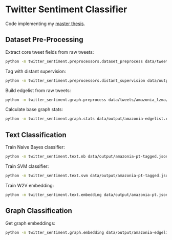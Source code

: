 # Twitter Sentiment Classifier

Code implementing my [master thesis](https://github.com/brenoarosa/thesis).

## Dataset Pre-Processing
Extract core tweet fields from raw tweets:
```sh
python -m twitter_sentiment.preprocessors.dataset_preprocess data/tweets/amazonia_lzma/*.jsonlines.lzma -o data/output/amazonia-pt.jsonline.xz -l pt
```

Tag with distant supervision:
```sh
python -m twitter_sentiment.preprocessors.distant_supervision data/output/amazonia-pt.jsonline.xz -o data/output/amazonia-pt-tagged.jsonline.xz -l pt
```

Build edgelist from raw tweets:
```sh
python -m twitter_sentiment.graph.preprocess data/tweets/amazonia_lzma/*.jsonlines.lzma -o data/output/amazonia-edgelist.csv
```

Calculate base graph stats:
```sh
python -m twitter_sentiment.graph.stats data/output/amazonia-edgelist.csv -o data/output/amazonia-graph-stats.json
```

## Text Classification
Train Naive Bayes classifier:
```sh
python -m twitter_sentiment.text.nb data/output/amazonia-pt-tagged.jsonline.xz -mo models/amazonia-pt-nb.pickle -vo models/amazonia-pt-nb-vectorizer.pickle
```

Train SVM classifier:
```sh
python -m twitter_sentiment.text.svm data/output/amazonia-pt-tagged.jsonline.xz -mo models/amazonia-pt-svm.pickle -vo models/amazonia-pt-svm-vectorizer.pickle
```

Train W2V embedding:
```sh
python -m twitter_sentiment.text.embedding data/output/amazonia-pt.jsonline.xz -o models/amazonia-pt-w2v.emb
```

## Graph Classification
Get graph embeddings:
```sh
python -m twitter_sentiment.graph.embedding data/output/amazonia-edgelist.csv -o models/amazonia-graph-embedding.emb
```
